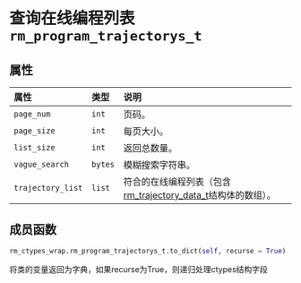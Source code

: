 # 查询在线编程列表`rm_program_trajectorys_t`

## 属性

|  属性  |  类型  |  说明  |
| :--- | :--- | :--- |
|  `page_num`  |  `int`  |  页码。 |
|  `page_size`  |  `int`  |  每页大小。  |
|  `list_size`  |  `int`  |  返回总数量。  |
|  `vague_search`  |  `bytes`  |  模糊搜索字符串。  |
|  `trajectory_list`  |  `list`  |  符合的在线编程列表（包含[rm_trajectory_data_t](../struct/trajectoryData)结构体的数组）。  |

## 成员函数

```Python
rm_ctypes_wrap.rm_program_trajectorys_t.to_dict(self, recurse = True)
```

将类的变量返回为字典，如果recurse为True，则递归处理ctypes结构字段
